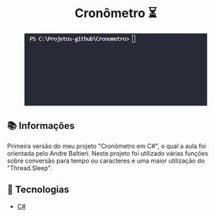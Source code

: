 <h1 align="center">Cronômetro ⏳</h1>
<p align="center">
  <img src="toReadme/stopwatchRM.gif">
</p>

## :books: Informações
Primeira versão do meu projeto "Cronômetro em C#", o qual a aula foi orientada pelo Andre Baltieri. Neste projeto foi utilizado várias funções sobre conversão para tempo ou caracteres e uma maior utilização do "Thread.Sleep".

## :pushpin: Tecnologias
<ul>
  <li><a href="https://docs.microsoft.com/pt-br/dotnet/csharp/programming-guide/">C#</a></li>
</ul>

